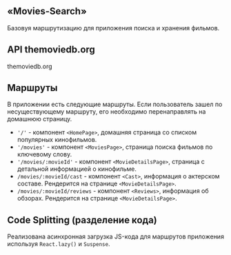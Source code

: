 ## «Movies-Search»

Базовуя маршрутизацию для приложения поиска и хранения фильмов.

## API themoviedb.org

themoviedb.org

## Маршруты

В приложении есть следующие маршруты. Если пользователь зашел по несуществующему
маршруту, его необходимо перенаправлять на домашнюю страницу.

- `'/'` - компонент `<HomePage>`, домашняя страница со списком популярных
  кинофильмов.
- `'/movies'` - компонент `<MoviesPage>`, страница поиска фильмов по ключевому
  слову.
- `'/movies/:movieId'` - компонент `<MovieDetailsPage>`, страница с детальной
  информацией о кинофильме.
- `/movies/:movieId/cast` - компонент `<Cast>`, информация о актерском составе.
  Рендерится на странице `<MovieDetailsPage>`.
- `/movies/:movieId/reviews` - компонент `<Reviews>`, информация об обзорах.
  Рендерится на странице `<MovieDetailsPage>`.

## Code Splitting (разделение кода)

Реализована асинхронная загрузка JS-кода для маршрутов приложения используя
`React.lazy()` и `Suspense`.
